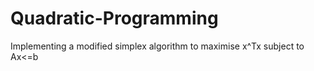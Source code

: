 # Quadratic-Programming
Implementing a modified simplex algorithm to maximise x^Tx subject to Ax&lt;=b
